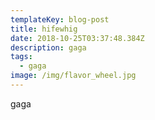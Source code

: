 ```yaml
---
templateKey: blog-post
title: hifewhig
date: 2018-10-25T03:37:48.384Z
description: gaga
tags:
  - gaga
image: /img/flavor_wheel.jpg
---
```

gaga
